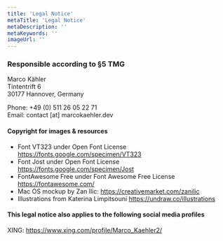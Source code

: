 ```yaml
---
title: 'Legal Notice'
metaTitle: 'Legal Notice'
metaDescription: ''
metaKeywords: ''
imageUrl: ''
---
```


### Responsible according to §5 TMG
Marco Kähler\
Tintentrift 6\
30177 Hannover, Germany

Phone: +49 (0) 511 26 05 22 71\
Email: contact [at] marcokaehler.dev

#### Copyright for images & resources
* Font VT323 under Open Font License <https://fonts.google.com/specimen/VT323>
* Font Jost under Open Font License <https://fonts.google.com/specimen/Jost>
* FontAwesome Free under Font Awesome Free License <https://fontawesome.com/>
* Mac OS mockup by Zan Ilic: <https://creativemarket.com/zanilic>
* Illustrations from Katerina Limpitsouni <https://undraw.co/illustrations>

#### This legal notice also applies to the following social media profiles
XING: <https://www.xing.com/profile/Marco_Kaehler2/>